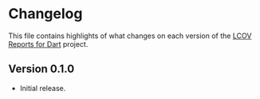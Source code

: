 # Changelog
This file contains highlights of what changes on each version of the [LCOV Reports for Dart](https://github.com/cedx/lcov.dart) project.

## Version 0.1.0
- Initial release.
